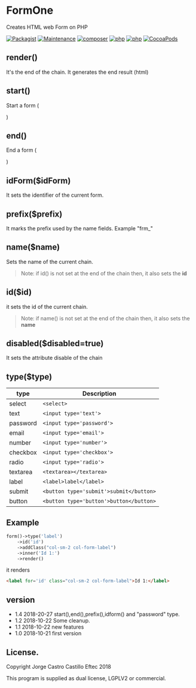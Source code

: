 # FormOne
Creates HTML web Form on PHP

[![Packagist](https://img.shields.io/packagist/v/eftec/formone.svg)](https://packagist.org/packages/eftec/formone)
[![Maintenance](https://img.shields.io/maintenance/yes/2018.svg)]()
[![composer](https://img.shields.io/badge/composer-%3E1.6-blue.svg)]()
[![php](https://img.shields.io/badge/php->5.6-green.svg)]()
[![php](https://img.shields.io/badge/php-7.x-green.svg)]()
[![CocoaPods](https://img.shields.io/badge/docs-70%25-yellow.svg)]()

## render()

It's the end of the chain. It generates the end result (html)

## start()

Start a form (<form>)

## end()

End a form (</form>)

## idForm($idForm)

It sets the identifier of the current form.

## prefix($prefix)

It marks the prefix used by the name fields. Example "frm_"

## name($name)

Sets the name of the current chain. 

> Note: if id() is not set at the end of the chain then, it also sets the **id**

## id($id)

it sets the id of the current chain.

> Note: if name() is not set at the end of the chain then, it also sets the **name**

## disabled($disabled=true)

It sets the attribute disable of the chain

## type($type)

| type     | Description             |
|----------|-------------------------|
| select   | ```<select>```             |
| text     | ```<input type='text'>```     |
| password | ```<input type='password'>``` |
| email    | ```<input type='email'>```    |
| number   | ```<input type='number'>```   |
| checkbox | ```<input type='checkbox'>``` |
| radio    | ```<input type='radio'>```    |
| textarea | ```<textarea></textarea> ```  |
| label    | ```<label>label</label>```    |
| submit   | ```<button type='submit'>submit</button>```  |
| button   | ```<button type='button'>button</button>```  |

## Example
```php
form()->type('label')
    ->id('id')
    ->addClass("col-sm-2 col-form-label")
    ->inner('Id 1:')
    ->render()
```

it renders
```html
<label for='id' class="col-sm-2 col-form-label">Id 1:</label>
```



## version

* 1.4 2018-20-27 start(),end(),prefix(),idform() and "password" type.
* 1.2 2018-10-22 Some cleanup.
* 1.1 2018-10-22 new features
* 1.0 2018-10-21 first version



## License. 
Copyright Jorge Castro Castillo Eftec 2018

This program is supplied as dual license, LGPLV2 or commercial. 

